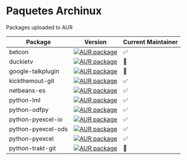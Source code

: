# Paquetes Archinux
Packages uploaded to AUR

| Package            | Version    | Current Maintainer |
| ------------------ | ---------- |  ----------------  |
| betcon             | [![AUR package](https://repology.org/badge/version-for-repo/aur/betcon.svg)](https://aur.archlinux.org/packages/betcon) | :white_check_mark: |
| duckietv           | [![AUR package](https://repology.org/badge/version-for-repo/aur/duckietv.svg)](https://aur.archlinux.org/packages/duckietv) |:red_circle: |
| google-talkplugin  | [![AUR package](https://repology.org/badge/version-for-repo/aur/google-talkplugin.svg)](https://aur.archlinux.org/packages/google-talkplugin) | :red_circle: |
| kickthemout-git    |  [![AUR package](https://repology.org/badge/version-for-repo/aur/kickthemout.svg)](https://aur.archlinux.org/packages/kickthemout-git) | :white_check_mark: |
| netbeans-es        | [![AUR package](https://repology.org/badge/version-for-repo/aur/netbeans-es.svg)](https://aur.archlinux.org/packages/netbeans-es) | :white_check_mark: |
| python-lml         | [![AUR package](https://repology.org/badge/version-for-repo/aur/python:lml.svg)](https://aur.archlinux.org/packages/python-lml) | :white_check_mark: |
| python-odfpy       | [![AUR package](https://repology.org/badge/version-for-repo/aur/python:odfpy.svg)](https://aur.archlinux.org/packages/python-odfpy) | :white_check_mark: |
| python-pyexcel-io  | [![AUR package](https://repology.org/badge/version-for-repo/aur/python:pyexcel-io.svg)](https://aur.archlinux.org/packages/pyexcel-io) | :white_check_mark: |
| python-pyexcel-ods | [![AUR package](https://repology.org/badge/version-for-repo/aur/python:pyexcel-ods.svg)](https://aur.archlinux.org/packages/pyexcel-ods) | :white_check_mark: |
| python-pyexcel     | [![AUR package](https://repology.org/badge/version-for-repo/aur/python:pyexcel.svg)](https://aur.archlinux.org/packages/pyexcel) | :white_check_mark: |
| python-trakt-git   | [![AUR package](https://repology.org/badge/version-for-repo/aur/python:trakt.svg)](https://aur.archlinux.org/packages/trakt-git) | :red_circle: |
